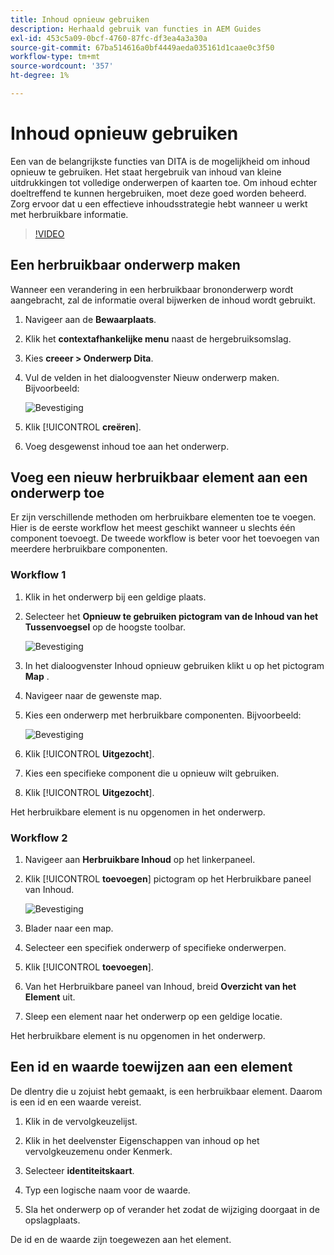 ```yaml
---
title: Inhoud opnieuw gebruiken
description: Herhaald gebruik van functies in AEM Guides
exl-id: 453c5a09-0bcf-4760-87fc-df3ea4a3a30a
source-git-commit: 67ba514616a0bf4449aeda035161d1caae0c3f50
workflow-type: tm+mt
source-wordcount: '357'
ht-degree: 1%

---
```


# Inhoud opnieuw gebruiken

Een van de belangrijkste functies van DITA is de mogelijkheid om inhoud opnieuw te gebruiken. Het staat hergebruik van inhoud van kleine uitdrukkingen tot volledige onderwerpen of kaarten toe.  Om inhoud echter doeltreffend te kunnen hergebruiken, moet deze goed worden beheerd. Zorg ervoor dat u een effectieve inhoudsstrategie hebt wanneer u werkt met herbruikbare informatie.

>[!VIDEO](https://video.tv.adobe.com/v/342757?quality=12&learn=on)

## Een herbruikbaar onderwerp maken

Wanneer een verandering in een herbruikbaar brononderwerp wordt aangebracht, zal de informatie overal bijwerken de inhoud wordt gebruikt.

1. Navigeer aan de **Bewaarplaats**.

1. Klik het **contextafhankelijke menu** naast de hergebruiksomslag.

1. Kies **creeer > Onderwerp Dita**.

1. Vul de velden in het dialoogvenster Nieuw onderwerp maken. Bijvoorbeeld:

   ![ Bevestiging ](images/lesson-8/new-topic-dialog.png)

1. Klik [!UICONTROL **creëren**].

1. Voeg desgewenst inhoud toe aan het onderwerp.

## Voeg een nieuw herbruikbaar element aan een onderwerp toe

Er zijn verschillende methoden om herbruikbare elementen toe te voegen. Hier is de eerste workflow het meest geschikt wanneer u slechts één component toevoegt. De tweede workflow is beter voor het toevoegen van meerdere herbruikbare componenten.

### Workflow 1

1. Klik in het onderwerp bij een geldige plaats.

1. Selecteer het **Opnieuw te gebruiken pictogram van de Inhoud van het Tussenvoegsel** op de hoogste toolbar.

   ![ Bevestiging ](images/lesson-8/insert-reuse-icon.png)

1. In het dialoogvenster Inhoud opnieuw gebruiken klikt u op het pictogram **Map** .

1. Navigeer naar de gewenste map.

1. Kies een onderwerp met herbruikbare componenten.
Bijvoorbeeld:

   ![ Bevestiging ](images/lesson-8/reusable-topic.png)

1. Klik [!UICONTROL **Uitgezocht**].

1. Kies een specifieke component die u opnieuw wilt gebruiken.

1. Klik [!UICONTROL **Uitgezocht**].

Het herbruikbare element is nu opgenomen in het onderwerp.

### Workflow 2

1. Navigeer aan **Herbruikbare Inhoud** op het linkerpaneel.

1. Klik [!UICONTROL **toevoegen**] pictogram op het Herbruikbare paneel van Inhoud.

   ![ Bevestiging ](images/lesson-8/reuse-contents-icon.png)

1. Blader naar een map.

1. Selecteer een specifiek onderwerp of specifieke onderwerpen.

1. Klik [!UICONTROL **toevoegen**].

1. Van het Herbruikbare paneel van Inhoud, breid **Overzicht van het Element** uit.

1. Sleep een element naar het onderwerp op een geldige locatie.

Het herbruikbare element is nu opgenomen in het onderwerp.

## Een id en waarde toewijzen aan een element

De dlentry die u zojuist hebt gemaakt, is een herbruikbaar element. Daarom is een id en een waarde vereist.

1. Klik in de vervolgkeuzelijst.

1. Klik in het deelvenster Eigenschappen van inhoud op het vervolgkeuzemenu onder Kenmerk.

1. Selecteer **identiteitskaart**.

1. Typ een logische naam voor de waarde.

1. Sla het onderwerp op of verander het zodat de wijziging doorgaat in de opslagplaats.

De id en de waarde zijn toegewezen aan het element.
